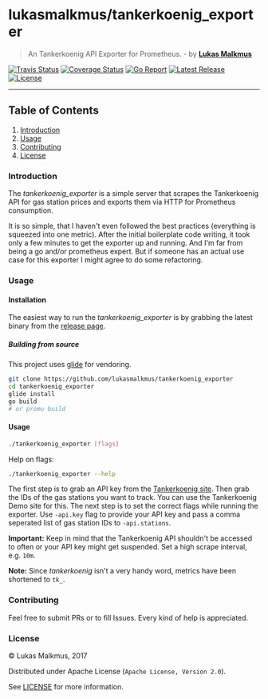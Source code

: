 # lukasmalkmus/tankerkoenig_exporter
> An Tankerkoenig API Exporter for Prometheus. - by **[Lukas Malkmus](https://github.com/lukasmalkmus)**

[![Travis Status][travis_badge]][travis]
[![Coverage Status][coverage_badge]][coverage]
[![Go Report][report_badge]][report]
[![Latest Release][release_badge]][release]
[![License][license_badge]][license]

---

## Table of Contents
1. [Introduction](#introduction)
2. [Usage](#usage)
3. [Contributing](#contributing)
4. [License](#license)

### Introduction
The *tankerkoenig_exporter* is a simple server that scrapes the Tankerkoenig API
for gas station prices and exports them via HTTP for Prometheus consumption.

It is so simple, that I haven't even followed the best practices (everything is
squeezed into one metric). After the initial boilerplate code writing, it took
only a few minutes to get the exporter up and running. And I'm far from being a
go and/or prometheus expert. But if someone has an actual use case for this
exporter I might agree to do some refactoring.

### Usage
#### Installation
The easiest way to run the *tankerkoenig_exporter* is by grabbing the latest
binary from the [release page][release].

##### Building from source
This project uses [glide](http://glide.sh) for vendoring.
```bash
git clone https://github.com/lukasmalkmus/tankerkoenig_exporter
cd tankerkoenig_exporter
glide install
go build
# or promu build
```

#### Usage
```bash
./tankerkoenig_exporter [flags]
```

Help on flags:

```bash
./tankerkoenig_exporter --help
```

The first step is to grab an API key from the [Tankerkoenig site](https://creativecommons.tankerkoenig.de/#usage).
Then grab the IDs of the gas stations you want to track. You can use the
Tankerkoenig Demo site for this.
The next step is to set the correct flags while running the exporter.
Use `-api.key` flag to provide your API key and pass a comma seperated list of
gas station IDs to `-api.stations`.

**Important:** Keep in mind that the Tankerkoenig API shouldn't be accessed to
often or your API key might get suspended. Set a high scrape interval, e.g. `10m`.

**Note:** Since *tankerkoenig* isn't a very handy word, metrics have been
shortened to `tk_`.

### Contributing
Feel free to submit PRs or to fill Issues. Every kind of help is appreciated.

### License
© Lukas Malkmus, 2017

Distributed under Apache License (`Apache License, Version 2.0`).

See [LICENSE](LICENSE) for more information.


[travis]: https://travis-ci.org/lukasmalkmus/tankerkoenig_exporter
[travis_badge]: https://travis-ci.org/lukasmalkmus/tankerkoenig_exporter.svg
[coverage]: https://coveralls.io/github/lukasmalkmus/tankerkoenig_exporter?branch=master
[coverage_badge]: https://coveralls.io/repos/github/lukasmalkmus/tankerkoenig_exporter/badge.svg?branch=master
[report]: https://goreportcard.com/report/github.com/lukasmalkmus/tankerkoenig_exporter
[report_badge]: https://goreportcard.com/badge/github.com/lukasmalkmus/tankerkoenig_exporter
[release]: https://github.com/lukasmalkmus/tankerkoenig_exporter/releases
[release_badge]: https://img.shields.io/github/release/lukasmalkmus/tankerkoenig_exporter.svg
[license]: https://opensource.org/licenses/Apache-2.0
[license_badge]: https://img.shields.io/badge/license-Apache-blue.svg
